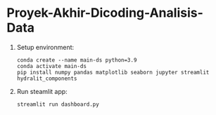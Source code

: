 # Proyek-Akhir-Dicoding-Analisis-Data

1. Setup environment:

   ```shell
   conda create --name main-ds python=3.9
   conda activate main-ds
   pip install numpy pandas matplotlib seaborn jupyter streamlit hydralit_components

2. Run steamlit app:
   
   ```shell
   streamlit run dashboard.py
